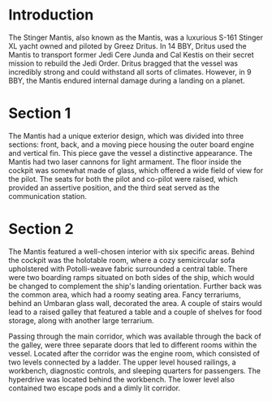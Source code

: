 # Introduction
The Stinger Mantis, also known as the Mantis, was a luxurious S-161 Stinger XL yacht owned and piloted by Greez Dritus.
In 14 BBY, Dritus used the Mantis to transport former Jedi Cere Junda and Cal Kestis on their secret mission to rebuild the Jedi Order.
Dritus bragged that the vessel was incredibly strong and could withstand all sorts of climates.
However, in 9 BBY, the Mantis endured internal damage during a landing on a planet.

# Section 1
The Mantis had a unique exterior design, which was divided into three sections: front, back, and a moving piece housing the outer board engine and vertical fin.
This piece gave the vessel a distinctive appearance.
The Mantis had two laser cannons for light armament.
The floor inside the cockpit was somewhat made of glass, which offered a wide field of view for the pilot.
The seats for both the pilot and co-pilot were raised, which provided an assertive position, and the third seat served as the communication station.



# Section 2
The Mantis featured a well-chosen interior with six specific areas.
Behind the cockpit was the holotable room, where a cozy semicircular sofa upholstered with Potolli-weave fabric surrounded a central table.
There were two boarding ramps situated on both sides of the ship, which would be changed to complement the ship's landing orientation.
Further back was the common area, which had a roomy seating area.
Fancy terrariums, behind an Umbaran glass wall, decorated the area.
A couple of stairs would lead to a raised galley that featured a table and a couple of shelves for food storage, along with another large terrarium.

Passing through the main corridor, which was available through the back of the galley, were three separate doors that led to different rooms within the vessel.
Located after the corridor was the engine room, which consisted of two levels connected by a ladder.
The upper level housed railings, a workbench, diagnostic controls, and sleeping quarters for passengers.
The hyperdrive was located behind the workbench.
The lower level also contained two escape pods and a dimly lit corridor.